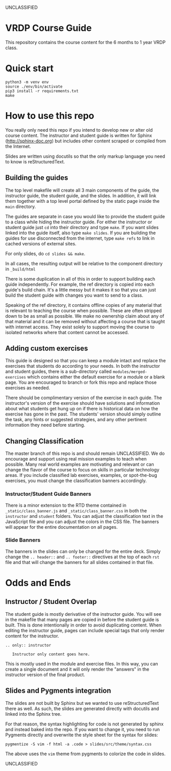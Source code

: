 UNCLASSIFIED

# VRDP Course Guide

This repository contains the course content for the 6 months to 1 year VRDP
class.

# Quick start

```
python3 -m venv env
source ./env/bin/activate
pip3 install -r requirements.txt
make
```

# How to use this repo

You really only need this repo if you intend to develop new or alter old
course content.  The instructor and student guide is written for Sphinx
(http://sphinx-doc.org) but includes other content scraped or compiled from the
Internet.

Slides are written using docutils so that the only markup language you need
to know is reStructuredText.

## Building the guides

The top level makefile will create all 3 main components of the guide, the
instructor guide, the student guide, and the slides.  In addition, it will link
them together with a top level portal defined by the static page inside the
`main` directory.

The guides are separate in case you would like to provide the student guide
to a class while hiding the instructor guide.  For either the instructor or
student guide just `cd` into their directory and type `make`. If you want
slides linked into the guide itself, also type `make slides`.  If you are building
the guides for use disconnected from the internet, type `make refs` to link in cached 
versions of external sites.

For only slides, do `cd slides && make`.

In all cases, the resulting output will be relative to the component
directory in `_build/html`

There is some duplication in all of this in order to support building each
guide independently.  For example, the ref directory is copied into each
guide's build chain.  It's a little messy but it makes it so that you can just
build the student guide with changes you want to send to a class.

Speaking of the ref directory, it contains offline copies of any material
that is relevant to teaching the course when possible.  These are often stripped
down to be as small as possible.  We make no ownership claim about any of that
material and it can be removed without affecting a course that is taught with
internet access.  They exist solely to support moving the course to isolated
networks where that content cannot be accessed.

## Adding custom exercises

This guide is designed so that you can keep a module intact and replace the
exercises that students do according to your needs.  In both the instructor and
student guides, there is a sub-directory called `modules/merged-exercises`
which contains either the default exercise for a module or a blank page.  You
are encouraged to branch or fork this repo and replace those exercises as needed.

There should be complimentary version of the exercise in each guide.  The
instructor's version of the exercise should have solutions and information
about what students get hung up on if there is historical data on how the
exercise has gone in the past.  The students' version should simply outline
the task, any hints or suggested strategies, and any other pertinent information
they need before starting.

## Changing Classification

The master branch of this repo is and should remain UNCLASSIFIED.  We do
encourage and support using real mission examples to teach when possible. Many
real world examples are motivating and relevant or can change the flavor of the
course to focus on skills in particular technology areas. If you include
classified lab exercises, examples, or spot-the-bug exercises, you must change
the classification banners accordingly.

### Instructor/Student Guide Banners

There is a minor extension to the RTD theme contained in
`_static/class_banner.js` and `_static/class_banner.css` in both the
`instructor` and `student` folders.  You can adjust the classification text in
the JavaScript file and you can adjust the colors in the CSS file.  The banners
will appear for the entire documentation on all pages.

### Slide Banners

The banners in the slides can only be changed for the entire deck.  Simply
change the `.. header::` and `.. footer::` directives at the top of each `rst`
file and that will change the banners for all slides contained in that file.

# Odds and Ends

## Instructor / Student Overlap

The student guide is mostly derivative of the instructor guide.  You will
see in the makefile that many pages are copied in before the student guide is
built.  This is done intentionally in order to avoid duplicating content.
When editing the instructor guide, pages can include special tags that only
render content for the instructor.

	.. only:: instructor

       Instructor only content goes here.

This is mostly used in the module and exercise files.  In this way, you can
create a single document and it will only render the "answers" in the
instructor version of the final product.

## Slides and Pygments integration

The slides are not built by Sphinx but we wanted to use reStructuredText there
as well. As such, the slides are generated directly with docutils and linked 
into the Sphinx tree.

For that reason, the syntax highlighting for code is not generated by sphinx and
instead baked into the repo.  If you want to change it, you need to run Pygments
directly and overwrite the style sheet for the syntax for slides:

  `pygmentize -S vim -f html -a .code > slides/src/theme/syntax.css`

The above uses the `vim` theme from pygments to colorize the code in slides.

UNCLASSIFIED

